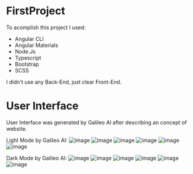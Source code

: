# FirstProject
To acomplish this project I used:
- Angular CLI
- Angular Materials
- Node.Js
- Typescript
- Bootstrap
- SCSS

I didn't use any Back-End, just clear Front-End.

# User Interface
User Interface was generated by Galileo AI after describing an concept of website.

Light Mode by Galileo AI:
![image](https://github.com/SebastianBarzyc/FirstAngular/assets/121134777/45f61bb6-0e53-4bee-95ca-82f586c97657)
![image](https://github.com/SebastianBarzyc/FirstAngular/assets/121134777/ea4ab1a9-04d3-4a79-afc7-5cbbd4cef627)
![image](https://github.com/SebastianBarzyc/FirstAngular/assets/121134777/d65c1c74-3355-4ddb-b516-111760e46bec)
![image](https://github.com/SebastianBarzyc/FirstAngular/assets/121134777/669d350f-62c3-4193-8efa-975e269b3931)
![image](https://github.com/SebastianBarzyc/FirstAngular/assets/121134777/4b0ba147-6a04-4a82-9280-0bfcbc7558f4)
![image](https://github.com/SebastianBarzyc/FirstAngular/assets/121134777/33135296-85a4-430e-a575-4016eb1014e7)


Dark Mode by Galileo AI:
![image](https://github.com/SebastianBarzyc/FirstAngular/assets/121134777/9e4bcbf6-3ae9-4a62-a387-d4c80c0dbd77)
![image](https://github.com/SebastianBarzyc/FirstAngular/assets/121134777/393f4307-8167-4f54-863d-2d13c37d5b2e)
![image](https://github.com/SebastianBarzyc/FirstAngular/assets/121134777/a44e5dc3-0d63-4782-8c8c-058fdbecc066)
![image](https://github.com/SebastianBarzyc/FirstAngular/assets/121134777/3f54b85f-e944-4d32-be78-1bf3b75b7353)
![image](https://github.com/SebastianBarzyc/FirstAngular/assets/121134777/2c9c35c0-3643-449c-af69-6e246902ce85)
![image](https://github.com/SebastianBarzyc/FirstAngular/assets/121134777/dfd39f94-3ff9-42dc-848c-bb70e7fcb565)
